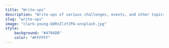 ```yaml
---
title: "Write-ups"
description: "Write-ups of various challenges, events, and other topics."
slug: "write-ups"
image: "clark-young-QdRnZlzYJPA-unsplash.jpg"
style:
    background: "#4704DB"
    color: "#FFFFFF"
---
```

